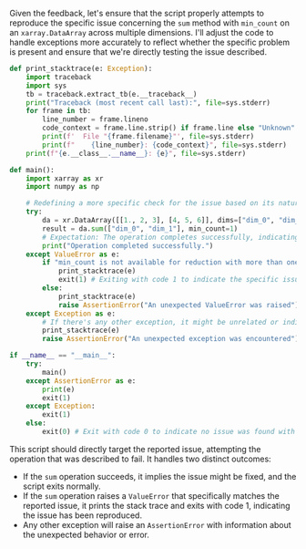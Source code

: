Given the feedback, let's ensure that the script properly attempts to reproduce the specific issue concerning the `sum` method with `min_count` on an `xarray.DataArray` across multiple dimensions. I'll adjust the code to handle exceptions more accurately to reflect whether the specific problem is present and ensure that we're directly testing the issue described.

```python
def print_stacktrace(e: Exception):
    import traceback
    import sys
    tb = traceback.extract_tb(e.__traceback__)
    print("Traceback (most recent call last):", file=sys.stderr)
    for frame in tb:
        line_number = frame.lineno
        code_context = frame.line.strip() if frame.line else "Unknown"
        print(f'  File "{frame.filename}"', file=sys.stderr)
        print(f"    {line_number}: {code_context}", file=sys.stderr)
    print(f"{e.__class__.__name__}: {e}", file=sys.stderr)

def main():
    import xarray as xr
    import numpy as np

    # Redefining a more specific check for the issue based on its nature
    try:
        da = xr.DataArray([[1., 2, 3], [4, 5, 6]], dims=["dim_0", "dim_1"])
        result = da.sum(["dim_0", "dim_1"], min_count=1)
        # Expectation: The operation completes successfully, indicating the issue would be fixed.
        print("Operation completed successfully.")
    except ValueError as e:
        if "min_count is not available for reduction with more than one dimensions" in str(e):
            print_stacktrace(e)
            exit(1) # Exiting with code 1 to indicate the specific issue was caught
        else:
            print_stacktrace(e)
            raise AssertionError("An unexpected ValueError was raised")
    except Exception as e:
        # If there's any other exception, it might be unrelated or indicate a different problem.
        print_stacktrace(e)
        raise AssertionError("An unexpected exception was encountered")

if __name__ == "__main__":
    try:
        main()
    except AssertionError as e:
        print(e)
        exit(1)
    except Exception:
        exit(1)
    else:
        exit(0) # Exit with code 0 to indicate no issue was found with the expected behavior
```

This script should directly target the reported issue, attempting the operation that was described to fail. It handles two distinct outcomes:
- If the `sum` operation succeeds, it implies the issue might be fixed, and the script exits normally.
- If the `sum` operation raises a `ValueError` that specifically matches the reported issue, it prints the stack trace and exits with code 1, indicating the issue has been reproduced.
- Any other exception will raise an `AssertionError` with information about the unexpected behavior or error.